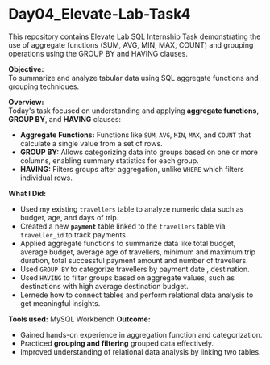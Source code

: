 # Day04_Elevate-Lab-Task4
This repository contains Elevate Lab SQL Internship Task demonstrating the use of aggregate functions (SUM, AVG, MIN, MAX, COUNT) and grouping operations using the GROUP BY and HAVING clauses.

**Objective:**  
To summarize and analyze tabular data using SQL aggregate functions and grouping techniques.

**Overview:**  
Today's task focused on understanding and applying **aggregate functions**, **GROUP BY**, and **HAVING** clauses:  

- **Aggregate Functions:** Functions like `SUM`, `AVG`, `MIN`, `MAX`, and `COUNT` that calculate a single value from a set of rows.  
- **GROUP BY:** Allows categorizing data into groups based on one or more columns, enabling summary statistics for each group.  
- **HAVING:** Filters groups after aggregation, unlike `WHERE` which filters individual rows.

**What I Did:**  
- Used my existing `travellers` table to analyze numeric data such as budget, age, and days of trip.  
- Created a new **`payment`** table linked to the `travellers` table via `traveller_id` to track payments.  
- Applied aggregate functions to summarize data like total budget, average budget, average age of travellers, minimum and maximum trip duration, total successful payment amount and number of travellers.  
- Used `GROUP BY` to categorize travellers by payment date , destination.
- Used `HAVING` to filter groups based on aggregate values, such as destinations with high average destination budget. 
- Lernede how to connect tables and perform relational data analysis to get meaningful insights.

**Tools used:** MySQL Workbench
**Outcome:**  
- Gained hands-on experience in aggregation function and categorization.  
- Practiced **grouping and filtering** grouped data effectively.  
- Improved understanding of relational data analysis by linking two tables. 
